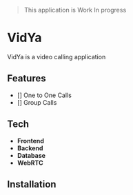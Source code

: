 >This application is Work In progress
# VidYa
VidYa is a video calling application 

## Features
- [] One to One Calls
- [] Group Calls


## Tech 

- **Frontend** 
- **Backend** 
- **Database**
- **WebRTC**

## Installation

